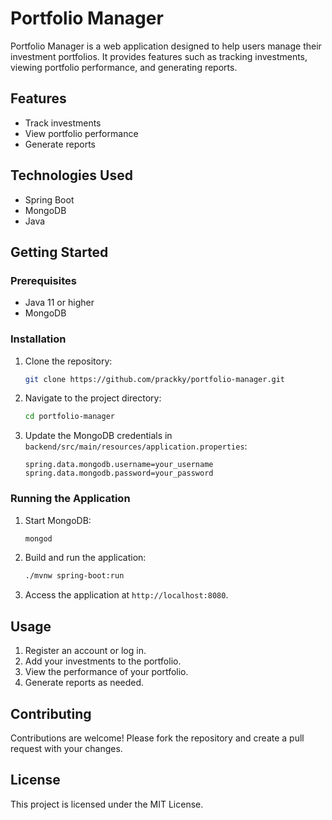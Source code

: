 # Portfolio Manager

Portfolio Manager is a web application designed to help users manage their investment portfolios. It provides features such as tracking investments, viewing portfolio performance, and generating reports.

## Features

- Track investments
- View portfolio performance
- Generate reports

## Technologies Used

- Spring Boot
- MongoDB
- Java

## Getting Started

### Prerequisites

- Java 11 or higher
- MongoDB

### Installation

1. Clone the repository:
    ```bash
    git clone https://github.com/prackky/portfolio-manager.git
    ```
2. Navigate to the project directory:
    ```bash
    cd portfolio-manager
    ```
3. Update the MongoDB credentials in `backend/src/main/resources/application.properties`:
    ```properties
    spring.data.mongodb.username=your_username
    spring.data.mongodb.password=your_password
    ```

### Running the Application

1. Start MongoDB:
    ```bash
    mongod
    ```
2. Build and run the application:
    ```bash
    ./mvnw spring-boot:run
    ```
3. Access the application at `http://localhost:8080`.

## Usage

1. Register an account or log in.
2. Add your investments to the portfolio.
3. View the performance of your portfolio.
4. Generate reports as needed.

## Contributing

Contributions are welcome! Please fork the repository and create a pull request with your changes.

## License

This project is licensed under the MIT License.
